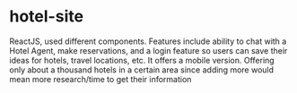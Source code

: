 # hotel-site
ReactJS, used different components. Features include ability to chat with a Hotel Agent, make reservations, and a login feature so users can save their ideas for hotels, travel locations, etc. It offers a mobile version. Offering only about a thousand hotels in a certain area since adding more would mean more research/time to get their information 
